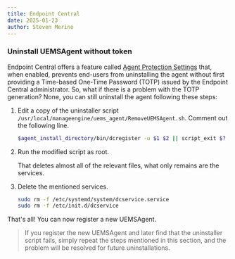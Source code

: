 ```yaml
---
title: Endpoint Central
date: 2025-01-23
author: Steven Merino
---
```


### Uninstall UEMSAgent without token

Endpoint Central offers a feature called [Agent Protection Settings](https://www.manageengine.com/products/desktop-central/help/configuring_desktop_central/configuring_agent_tray_icon_settings.html#aps) that, when enabled, prevents end-users from uninstalling the agent without first providing a Time-based One-Time Password (TOTP) issued by the Endpoint Central administrator. So, what if there is a problem with the TOTP generation? None, you can still uninstall the agent following these steps:

1.  Edit a copy of the uninstaller script `/usr/local/manageengine/uems_agent/RemoveUEMSAgent.sh`. Comment out the following line.

    ```bash
    $agent_install_directory/bin/dcregister -u $1 $2 || script_exit $?
    ```

2.  Run the modified script as root.

    That deletes almost all of the relevant files, what only remains are the services.

3.  Delete the mentioned services.

    ```bash
    sudo rm -f /etc/systemd/system/dcservice.service
    sudo rm -f /etc/init.d/dcservice
    ```

That's all! You can now register a new UEMSAgent.

> If you register the new UEMSAgent and later find that the uninstaller script fails, simply repeat the steps mentioned in this section, and the problem will be resolved for future uninstallations.

